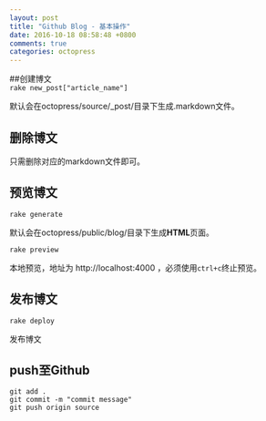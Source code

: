```yaml
---
layout: post
title: "Github Blog - 基本操作"
date: 2016-10-18 08:58:48 +0800
comments: true
categories: octopress
---
```

##创建博文  
`rake new_post["article_name"]`

默认会在octopress/source/_post/目录下生成.markdown文件。  

## 删除博文

只需删除对应的markdown文件即可。

## 预览博文

`rake generate `  

默认会在octopress/public/blog/目录下生成**HTML**页面。

`rake preview`  

本地预览，地址为 http://localhost:4000 ，必须使用`ctrl+c`终止预览。  

## 发布博文

`rake deploy`  

发布博文  

## push至Github

```
git add .
git commit -m "commit message"
git push origin source
```